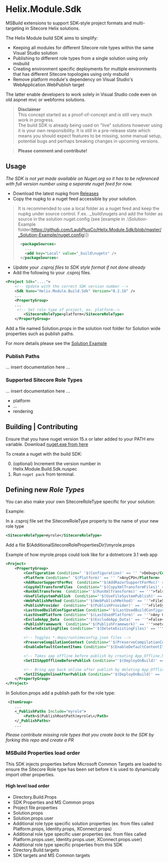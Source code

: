 # Helix.Module.Sdk  
MSBuild extensions to support SDK-style project formats and multi-targeting in Sitecore Helix solutions.  

The Helix Module build SDK aims to simplify:

* Keeping all modules for different Sitecore role types within the same Visual Studio solution
* Publishing to different role types from a single solution using only msbuild
* Creating environment specific deployments for multiple environments that has different Sitecore topologies using only msbuild
* Remove platform module's dependency on Visual Studio's WebApplication.WebPublish target

The latter enable developers to work solely in Visual Studio code even on old aspnet mvc or webforms solutions.

> **Disclaimer**  
> This concept started as a proof-of-concept and is still very much work in progress.   
> The build SDK is already being used on "live" solutions however using it is your own responsibility. It is still in a pre-release state which means you should expect features to be missing, some manual setup, potential bugs and perhaps breaking changes in upcoming versions.  


> **Please comment and contribute!**

## Usage  
_The SDK is not yet made available on Nuget.org so it has to be referenced with full version number using a separate nuget feed for now._

- Download the latest nupkg from [Releases](https://github.com/LaubPlusCo/Helix.Module.Sdk/releases)
- Copy the nupkg to a nuget feed accessible by your solution.

> It is recommended to use a local folder as a nuget feed and keep the nupkg under source control.
> F.ex. .\_build\nugets and add the folder as source in the solution nuget.config (see [example in .\Solution-Example folder(https://github.com/LaubPlusCo/Helix.Module.Sdk/blob/master/_Solution-Example/nuget.config)])
>
> ```xml
>  <packageSources>
>    ...
>    <add key="Local" value="_build\nugets" />
>  </packageSources>
> ```
>  

- _Update your .csproj files to SDK style format if not done already_
- Add the following to your .csproj files.

```xml
<Project Sdk="....">
    <!-- Update with the correct SDK version number -->
    <Sdk Name="Helix.Module.Build.Sdk" Version="0.2.16" />
    ...
    <PropertyGroup>
    ...
     <!-- Set role type of project, ex. platform-->
        <SitecoreRoleType>platform</SitecoreRoleType>
    </PropertyGroup>
```  

Add a file named Solution.props in the solution root folder for Solution wide properties such as publish paths.  

For more details please see the [Solution Example](https://github.com/LaubPlusCo/Helix.Module.Sdk/tree/master/_Solution-Example)

### Publish Paths

... insert documentation here ...

### Supported Sitecore Role Types

... insert documentation here ...

- platform
- ...
- rendering

## Building | Contributing  

Ensure that you have nuget version 15.x or later added to your PATH env variable. Download [nuget.exe from here](https://www.nuget.org/downloads)

To create a nuget with the build SDK: 

0. (optional) Increment the version number in Helix.Module.Build.Sdk.nuspec
1. Run `nuget pack` from terminal.  

## Defining new _Role Types_

You can also make your own SitecoreRoleType specific for your solution:

Example:

In a .csproj file set the SitecoreRoleType property to the name of your new role type

```xml
<SitecoreRoleType>myrole</SitecoreRoleType>
```  

Add a file $(AdditionalSitecoreRolePropertiesDir)\myrole.props

Example of how myrole.props could look like for a dotnetcore 3.1 web app

```xml
<Project>
    <PropertyGroup>
        <Configuration Condition=" '$(Configuration)' == '' ">Debug</Configuration>
        <Platform Condition=" '$(Platform)' == '' ">AnyCPU</Platform>
        <AddRazorSupportForMvc  Condition="'$(AddRazorSupportForMvc)' == ''">true</AddRazorSupportForMvc>
        <CopyXmlTransformFiles  Condition="'$(CopyXmlTransformFiles)' == ''">false</CopyXmlTransformFiles>
        <RunXmlTransforms  Condition="'$(RunXmlTransforms)' == ''">false</RunXmlTransforms>
        <UseFileSystemPublish  Condition="'$(UseFileSystemPublish)' == ''">false</UseFileSystemPublish>
        <WebPublishMethod Condition="'$(WebPublishMethod)' == ''">FileSystem</WebPublishMethod>
        <PublishProvider  Condition="'$(PublishProvider)' == ''">FileSystem</PublishProvider>
        <LastUsedBuildConfiguration Condition="'$(LastUsedBuildConfiguration)' == ''">Release</LastUsedBuildConfiguration>
        <LastUsedPlatform Condition="'$(LastUsedPlatform)' == ''">Any CPU</LastUsedPlatform>
        <ExcludeApp_Data  Condition="'$(ExcludeApp_Data)' == ''">False</ExcludeApp_Data>
        <PublishFramework  Condition="'$(PublishFramework)' == ''">netcoreapp3.1</PublishFramework>
        <DeleteExistingFiles Condition="'$(DeleteExistingFiles)' == ''">False</DeleteExistingFiles>

        <!-- Toggles *.deps/runtimeconfig.json files -->
        <PreserveCompilationContext Condition="'$(PreserveCompilationContext)' == ''">true</PreserveCompilationContext>
        <EnableDefaultContentItems Condition="'$(EnableDefaultContentItems)' == ''">true</EnableDefaultContentItems>

        <!-- Takes app offline before publish by creating App_Offline.htm file in publish target dir -->
        <SetIISAppOfflineBeforePublish Condition="'$(DeployOnBuild)' == ''">true</SetIISAppOfflineBeforePublish>

        <!-- Bring app back online after publish by deleting App_Offline.htm file in publish target dir -->
        <SetIISAppOnlineAfterPublish Condition="'$(DeployOnBuild)' == ''">true</SetIISAppOnlineAfterPublish>
    </PropertyGroup>
</Project>  
```  

In Solution.props add a publish path for the role type:

```xml
 <ItemGroup>
    ...
    <_PublishPaths Include="myrole">
        <Path>$(PublishRootPath)myrole\</Path>
    </_PublishPaths>
    ...
```

_Please contribute missing role types that you create back to the SDK by forking this repo and create a PR_

### MSBuild Properties load order  

This SDK injects properties before Microsoft Common Targets are loaded to ensure the Sitecore Role type has been set before it is used to dynamically import other properties.  

#### High level load order

- Directory.Build.Props 
- SDK Properties and MS Common props
- Project file properties
- Solution.props
- Solution.props.user
- Additional role type specific solution properties
    (ex. from files called Platform.props, Identity.props, XConnect.props)
- Additional role type specific user properties
    (ex. from files called Platform.props.user, Identity.props.user, XConnect.props.user)
- Additional role type specific properties from this SDK
- Directory.Build.targets
- SDK targets and MS Common targets 
